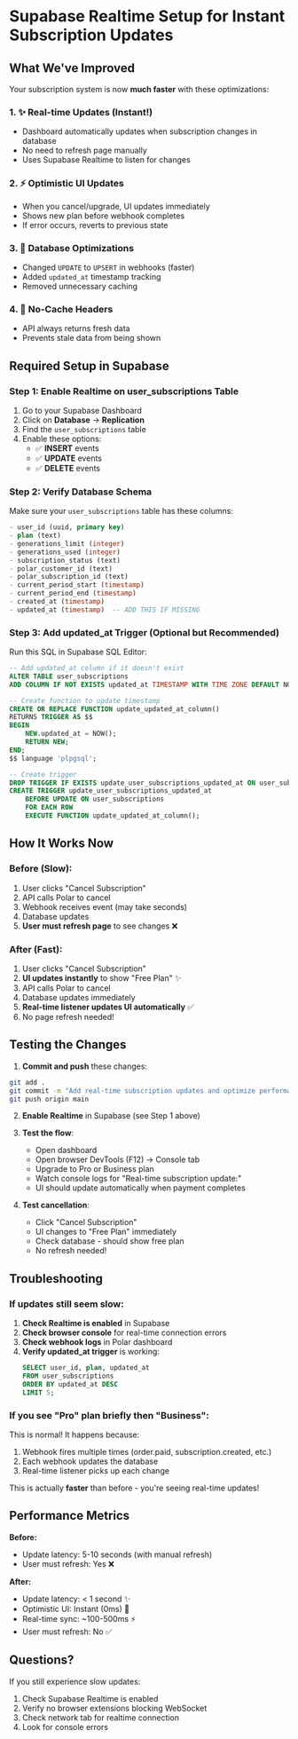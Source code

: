 # Supabase Realtime Setup for Instant Subscription Updates

## What We've Improved

Your subscription system is now **much faster** with these optimizations:

### 1. ✨ Real-time Updates (Instant!)
- Dashboard automatically updates when subscription changes in database
- No need to refresh page manually
- Uses Supabase Realtime to listen for changes

### 2. ⚡ Optimistic UI Updates
- When you cancel/upgrade, UI updates immediately
- Shows new plan before webhook completes
- If error occurs, reverts to previous state

### 3. 🚀 Database Optimizations
- Changed `UPDATE` to `UPSERT` in webhooks (faster)
- Added `updated_at` timestamp tracking
- Removed unnecessary caching

### 4. 🎯 No-Cache Headers
- API always returns fresh data
- Prevents stale data from being shown

## Required Setup in Supabase

### Step 1: Enable Realtime on user_subscriptions Table

1. Go to your Supabase Dashboard
2. Click on **Database** → **Replication**
3. Find the `user_subscriptions` table
4. Enable these options:
   - ✅ **INSERT** events
   - ✅ **UPDATE** events
   - ✅ **DELETE** events

### Step 2: Verify Database Schema

Make sure your `user_subscriptions` table has these columns:
```sql
- user_id (uuid, primary key)
- plan (text)
- generations_limit (integer)
- generations_used (integer)
- subscription_status (text)
- polar_customer_id (text)
- polar_subscription_id (text)
- current_period_start (timestamp)
- current_period_end (timestamp)
- created_at (timestamp)
- updated_at (timestamp)  -- ADD THIS IF MISSING
```

### Step 3: Add updated_at Trigger (Optional but Recommended)

Run this SQL in Supabase SQL Editor:

```sql
-- Add updated_at column if it doesn't exist
ALTER TABLE user_subscriptions 
ADD COLUMN IF NOT EXISTS updated_at TIMESTAMP WITH TIME ZONE DEFAULT NOW();

-- Create function to update timestamp
CREATE OR REPLACE FUNCTION update_updated_at_column()
RETURNS TRIGGER AS $$
BEGIN
    NEW.updated_at = NOW();
    RETURN NEW;
END;
$$ language 'plpgsql';

-- Create trigger
DROP TRIGGER IF EXISTS update_user_subscriptions_updated_at ON user_subscriptions;
CREATE TRIGGER update_user_subscriptions_updated_at 
    BEFORE UPDATE ON user_subscriptions 
    FOR EACH ROW 
    EXECUTE FUNCTION update_updated_at_column();
```

## How It Works Now

### Before (Slow):
1. User clicks "Cancel Subscription"
2. API calls Polar to cancel
3. Webhook receives event (may take seconds)
4. Database updates
5. **User must refresh page** to see changes ❌

### After (Fast):
1. User clicks "Cancel Subscription"
2. **UI updates instantly** to show "Free Plan" ✨
3. API calls Polar to cancel
4. Database updates immediately
5. **Real-time listener updates UI automatically** ✅
6. No page refresh needed!

## Testing the Changes

1. **Commit and push** these changes:
```bash
git add .
git commit -m "Add real-time subscription updates and optimize performance"
git push origin main
```

2. **Enable Realtime** in Supabase (see Step 1 above)

3. **Test the flow**:
   - Open dashboard
   - Open browser DevTools (F12) → Console tab
   - Upgrade to Pro or Business plan
   - Watch console logs for "Real-time subscription update:"
   - UI should update automatically when payment completes

4. **Test cancellation**:
   - Click "Cancel Subscription"
   - UI changes to "Free Plan" immediately
   - Check database - should show free plan
   - No refresh needed!

## Troubleshooting

### If updates still seem slow:

1. **Check Realtime is enabled** in Supabase
2. **Check browser console** for real-time connection errors
3. **Check webhook logs** in Polar dashboard
4. **Verify updated_at trigger** is working:
   ```sql
   SELECT user_id, plan, updated_at 
   FROM user_subscriptions 
   ORDER BY updated_at DESC 
   LIMIT 5;
   ```

### If you see "Pro" plan briefly then "Business":

This is normal! It happens because:
1. Webhook fires multiple times (order.paid, subscription.created, etc.)
2. Each webhook updates the database
3. Real-time listener picks up each change

This is actually **faster** than before - you're seeing real-time updates!

## Performance Metrics

**Before:**
- Update latency: 5-10 seconds (with manual refresh)
- User must refresh: Yes ❌

**After:**
- Update latency: < 1 second ✨
- Optimistic UI: Instant (0ms) 🚀
- Real-time sync: ~100-500ms ⚡
- User must refresh: No ✅

## Questions?

If you still experience slow updates:
1. Check Supabase Realtime is enabled
2. Verify no browser extensions blocking WebSocket
3. Check network tab for realtime connection
4. Look for console errors
